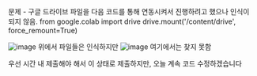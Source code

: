 문제 - 구글 드라이브 파일을 다음 코드를 통해 연동시켜서 진행하려고 했으나 인식이 되지 않음.
from google.colab import drive
drive.mount('/content/drive', force_remount=True) 

![image](https://github.com/Garlic-Ryu/Main_RS/assets/112372749/7be165d6-e790-467a-b3ab-23ea49bd5f8a)
위에서 파일들은 인식하지만
![image](https://github.com/Garlic-Ryu/Main_RS/assets/112372749/c6979407-2f6b-4da6-95a6-2cae87c440db)
여기에서는 찾지 못함

우선 시간 내 제출해야 해서 이 상태로 제출하지만, 오늘 계속 코드 수정하겠습니다
